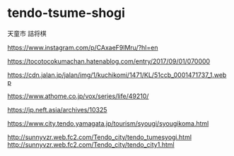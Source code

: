 # tendo-tsume-shogi
天童市 詰将棋

https://www.instagram.com/p/CAxaeF9lMru/?hl=en

https://tocotocokumachan.hatenablog.com/entry/2017/09/01/070000

https://cdn.jalan.jp/jalan/img/1/kuchikomi/1471/KL/51ccb_0001471737_1.webp

https://www.athome.co.jp/vox/series/life/49210/

https://jp.neft.asia/archives/10325

https://www.city.tendo.yamagata.jp/tourism/syougi/syougikoma.html

http://sunnyvzr.web.fc2.com/Tendo_city/tendo_tumesyogi.html
http://sunnyvzr.web.fc2.com/Tendo_city/tendo_city1.html
<!-- karo has 60 -->